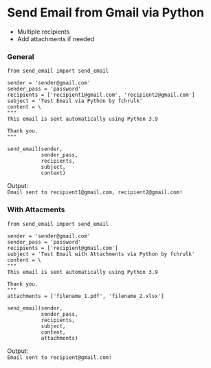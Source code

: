 # Send Email from Gmail via Python
- Multiple recipients
- Add attachments if needed

### General
```
from send_email import send_email

sender = 'sender@gmail.com'
sender_pass = 'password'
recipients = ['recipient1@gmail.com', 'recipient2@gmail.com']
subject = 'Test Email via Python by fchrulk'
content = \ 
"""
This email is sent automatically using Python 3.9

Thank you.
"""

send_email(sender, 
           sender_pass, 
           recipients, 
           subject, 
           content)
```
Output:<br>
`Email sent to recipient1@gmail.com, recipient2@gmail.com!`

### With Attacments
```
from send_email import send_email

sender = 'sender@gmail.com'
sender_pass = 'password'
recipients = ['recipient@gmail.com']
subject = 'Test Email with Attachments via Python by fchrulk'
content = \ 
"""
This email is sent automatically using Python 3.9

Thank you.
"""
attachments = ['filename_1.pdf', 'filename_2.xlsx']

send_email(sender, 
           sender_pass, 
           recipients, 
           subject, 
           content, 
           attachments)
```
Output:<br>
`Email sent to recipient@gmail.com!`